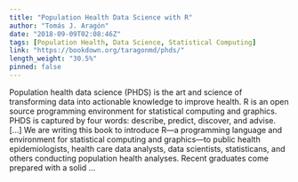 ```yaml
---
title: "Population Health Data Science with R"
author: "Tomás J. Aragón"
date: "2018-09-09T02:08:46Z"
tags: [Population Health, Data Science, Statistical Computing]
link: "https://bookdown.org/taragonmd/phds/"
length_weight: "30.5%"
pinned: false
---
```


Population health data science (PHDS) is the art and science of transforming data into actionable knowledge to improve health. R is an open source programming environment for statistical computing and graphics. PHDS is captured by four words: describe, predict, discover, and advise. [...] We are writing this book to introduce R—a programming language and environment for statistical computing and graphics—to public health epidemiologists, health care data analysts, data scientists, statisticans, and others conducting population health analyses. Recent graduates come prepared with a solid ...
